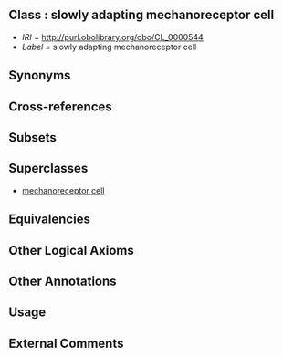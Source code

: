 
## Class : slowly adapting mechanoreceptor cell

 * *IRI* = http://purl.obolibrary.org/obo/CL_0000544
 * *Label* = slowly adapting mechanoreceptor cell

## Synonyms


## Cross-references


## Subsets


## Superclasses

 * [mechanoreceptor cell](../../CL/99/CL_0000199.md)

## Equivalencies


## Other Logical Axioms


## Other Annotations


## Usage


## External Comments

